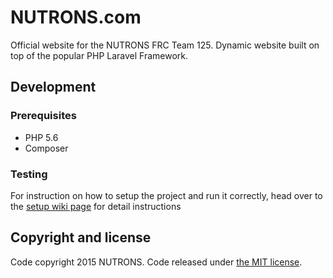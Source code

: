# NUTRONS.com

Official website for the NUTRONS FRC Team 125. Dynamic website
built on top of the popular PHP Laravel Framework.

## Development

### Prerequisites
 - PHP 5.6
 - Composer

### Testing
For instruction on how to setup the project and run it correctly,
head over to the [setup wiki page](https://github.com/camilo86/NUTRONS.com/wiki/Project-Setup) for detail instructions

## Copyright and license

Code copyright 2015 NUTRONS. Code released under [the MIT license](https://github.com/camilo86/NUTRONS.com/blob/master/LICENSE).
